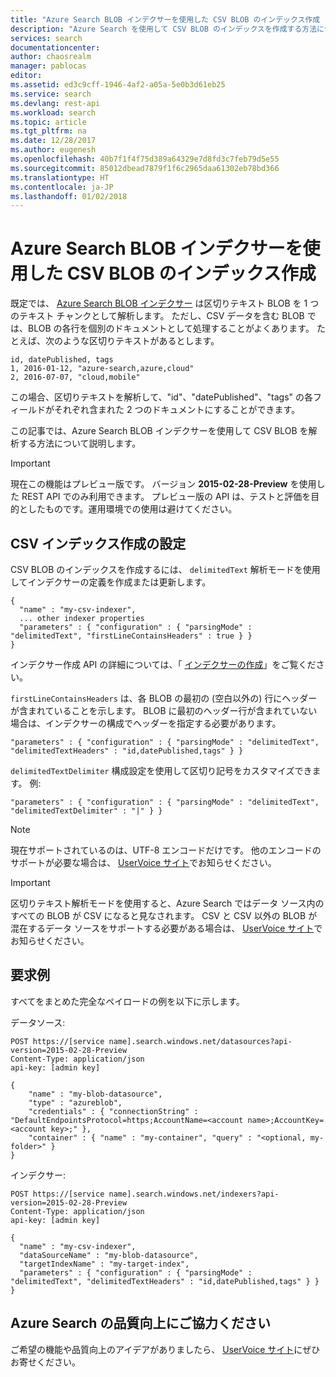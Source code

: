 ```yaml
---
title: "Azure Search BLOB インデクサーを使用した CSV BLOB のインデックス作成 | Microsoft Docs"
description: "Azure Search を使用して CSV BLOB のインデックスを作成する方法について説明します。"
services: search
documentationcenter: 
author: chaosrealm
manager: pablocas
editor: 
ms.assetid: ed3c9cff-1946-4af2-a05a-5e0b3d61eb25
ms.service: search
ms.devlang: rest-api
ms.workload: search
ms.topic: article
ms.tgt_pltfrm: na
ms.date: 12/28/2017
ms.author: eugenesh
ms.openlocfilehash: 40b7f1f4f75d389a64329e7d8fd3c7feb79d5e55
ms.sourcegitcommit: 85012dbead7879f1f6c2965daa61302eb78bd366
ms.translationtype: HT
ms.contentlocale: ja-JP
ms.lasthandoff: 01/02/2018
---
```

# <a name="indexing-csv-blobs-with-azure-search-blob-indexer"></a>Azure Search BLOB インデクサーを使用した CSV BLOB のインデックス作成
既定では、 [Azure Search BLOB インデクサー](search-howto-indexing-azure-blob-storage.md) は区切りテキスト BLOB を 1 つのテキスト チャンクとして解析します。 ただし、CSV データを含む BLOB では、BLOB の各行を個別のドキュメントとして処理することがよくあります。 たとえば、次のような区切りテキストがあるとします。 

    id, datePublished, tags
    1, 2016-01-12, "azure-search,azure,cloud" 
    2, 2016-07-07, "cloud,mobile" 

この場合、区切りテキストを解析して、"id"、"datePublished"、"tags" の各フィールドがそれぞれ含まれた 2 つのドキュメントにすることができます。

この記事では、Azure Search BLOB インデクサーを使用して CSV BLOB を解析する方法について説明します。 

> [!IMPORTANT]
> 現在この機能はプレビュー版です。 バージョン **2015-02-28-Preview** を使用した REST API でのみ利用できます。 プレビュー版の API は、テストと評価を目的としたものです。運用環境での使用は避けてください。 
> 
> 

## <a name="setting-up-csv-indexing"></a>CSV インデックス作成の設定
CSV BLOB のインデックスを作成するには、 `delimitedText` 解析モードを使用してインデクサーの定義を作成または更新します。  

    {
      "name" : "my-csv-indexer",
      ... other indexer properties
      "parameters" : { "configuration" : { "parsingMode" : "delimitedText", "firstLineContainsHeaders" : true } }
    }

インデクサー作成 API の詳細については、「 [インデクサーの作成](https://docs.microsoft.com/rest/api/searchservice/create-indexer)」をご覧ください。

`firstLineContainsHeaders` は、各 BLOB の最初の (空白以外の) 行にヘッダーが含まれていることを示します。
BLOB に最初のヘッダー行が含まれていない場合は、インデクサーの構成でヘッダーを指定する必要があります。 

    "parameters" : { "configuration" : { "parsingMode" : "delimitedText", "delimitedTextHeaders" : "id,datePublished,tags" } } 

`delimitedTextDelimiter` 構成設定を使用して区切り記号をカスタマイズできます。 例: 

    "parameters" : { "configuration" : { "parsingMode" : "delimitedText", "delimitedTextDelimiter" : "|" } }

> [!NOTE]
> 現在サポートされているのは、UTF-8 エンコードだけです。 他のエンコードのサポートが必要な場合は、 [UserVoice サイト](https://feedback.azure.com/forums/263029-azure-search)でお知らせください。

> [!IMPORTANT]
> 区切りテキスト解析モードを使用すると、Azure Search ではデータ ソース内のすべての BLOB が CSV になると見なされます。 CSV と CSV 以外の BLOB が混在するデータ ソースをサポートする必要がある場合は、 [UserVoice サイト](https://feedback.azure.com/forums/263029-azure-search)でお知らせください。
> 
> 

## <a name="request-examples"></a>要求例
すべてをまとめた完全なペイロードの例を以下に示します。 

データソース: 

    POST https://[service name].search.windows.net/datasources?api-version=2015-02-28-Preview
    Content-Type: application/json
    api-key: [admin key]

    {
        "name" : "my-blob-datasource",
        "type" : "azureblob",
        "credentials" : { "connectionString" : "DefaultEndpointsProtocol=https;AccountName=<account name>;AccountKey=<account key>;" },
        "container" : { "name" : "my-container", "query" : "<optional, my-folder>" }
    }   

インデクサー:

    POST https://[service name].search.windows.net/indexers?api-version=2015-02-28-Preview
    Content-Type: application/json
    api-key: [admin key]

    {
      "name" : "my-csv-indexer",
      "dataSourceName" : "my-blob-datasource",
      "targetIndexName" : "my-target-index",
      "parameters" : { "configuration" : { "parsingMode" : "delimitedText", "delimitedTextHeaders" : "id,datePublished,tags" } }
    }

## <a name="help-us-make-azure-search-better"></a>Azure Search の品質向上にご協力ください
ご希望の機能や品質向上のアイデアがありましたら、 [UserVoice サイト](https://feedback.azure.com/forums/263029-azure-search/)にぜひお寄せください。

